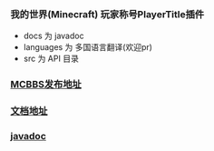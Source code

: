 
### 我的世界(Minecraft) 玩家称号PlayerTitle插件

* docs 为 javadoc
* languages 为 多国语言翻译(欢迎pr)
* src 为 API 目录

### [MCBBS发布地址](https://www.mcbbs.net/thread-1004671-1-1.html)

### [文档地址](https://ricedoc.handyplus.cn/wiki/PlayerTitle/README/)

###  [javadoc](https://handy-git.github.io/PlayerTitleVersions/)